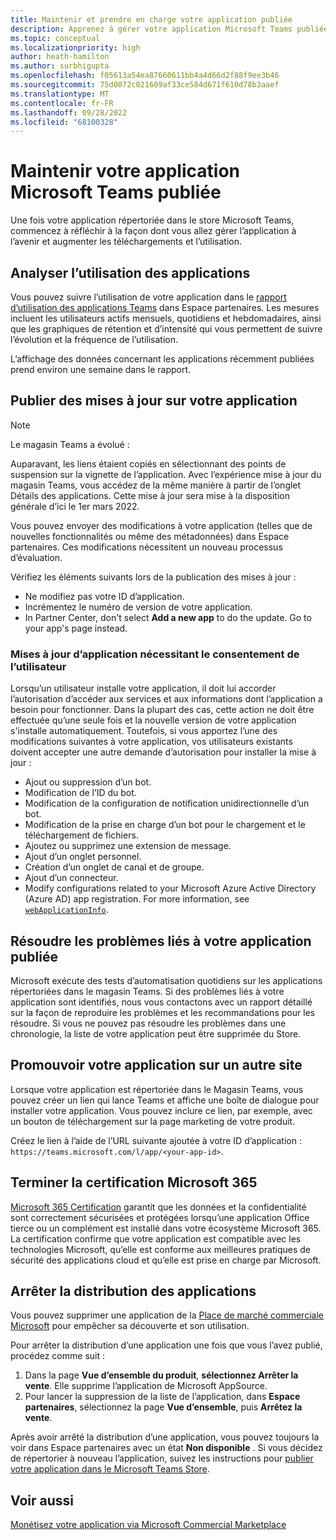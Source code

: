 ```yaml
---
title: Maintenir et prendre en charge votre application publiée
description: Apprenez à gérer votre application Microsoft Teams publiée et ce qu’il faut faire une fois que votre magasin est répertorié sur le Magasin Teams et AppSource. Analyser l’utilisation des applications, publier des mises à jour, promouvoir votre application, terminer la certification Microsoft 365.
ms.topic: conceptual
ms.localizationpriority: high
author: heath-hamilton
ms.author: surbhigupta
ms.openlocfilehash: f05613a54ea87660611bb4a4d66d2f88f9ee3b46
ms.sourcegitcommit: 75d0072c021609af33ce584d671f610d78b3aaef
ms.translationtype: MT
ms.contentlocale: fr-FR
ms.lasthandoff: 09/28/2022
ms.locfileid: "68100328"
---
```

# <a name="maintain-your-published-microsoft-teams-app"></a>Maintenir votre application Microsoft Teams publiée

Une fois votre application répertoriée dans le store Microsoft Teams, commencez à réfléchir à la façon dont vous allez gérer l’application à l’avenir et augmenter les téléchargements et l’utilisation.

## <a name="analyze-app-usage"></a>Analyser l’utilisation des applications

Vous pouvez suivre l’utilisation de votre application dans le [rapport d’utilisation des applications Teams](/office/dev/store/teams-apps-usage) dans Espace partenaires. Les mesures incluent les utilisateurs actifs mensuels, quotidiens et hebdomadaires, ainsi que les graphiques de rétention et d’intensité qui vous permettent de suivre l’évolution et la fréquence de l’utilisation.

L’affichage des données concernant les applications récemment publiées prend environ une semaine dans le rapport.

## <a name="publish-updates-to-your-app"></a>Publier des mises à jour sur votre application

> [!NOTE]
> Le magasin Teams a évolué :
>
> Auparavant, les liens étaient copiés en sélectionnant des points de suspension sur la vignette de l’application. Avec l’expérience mise à jour du magasin Teams, vous accédez de la même manière à partir de l’onglet Détails des applications. Cette mise à jour sera mise à la disposition générale d’ici le 1er mars 2022.

Vous pouvez envoyer des modifications à votre application (telles que de nouvelles fonctionnalités ou même des métadonnées) dans Espace partenaires. Ces modifications nécessitent un nouveau processus d’évaluation.

Vérifiez les éléments suivants lors de la publication des mises à jour :

* Ne modifiez pas votre ID d’application.
* Incrémentez le numéro de version de votre application.
* In Partner Center, don't select **Add a new app** to do the update. Go to your app's page instead.

### <a name="app-updates-requiring-user-consent"></a>Mises à jour d’application nécessitant le consentement de l’utilisateur

Lorsqu’un utilisateur installe votre application, il doit lui accorder l’autorisation d’accéder aux services et aux informations dont l’application a besoin pour fonctionner. Dans la plupart des cas, cette action ne doit être effectuée qu’une seule fois et la nouvelle version de votre application s'installe automatiquement.
Toutefois, si vous apportez l’une des modifications suivantes à votre application, vos utilisateurs existants doivent accepter une autre demande d’autorisation pour installer la mise à jour :

* Ajout ou suppression d’un bot.
* Modification de l’ID du bot.
* Modification de la configuration de notification unidirectionnelle d’un bot.
* Modification de la prise en charge d’un bot pour le chargement et le téléchargement de fichiers.
* Ajoutez ou supprimez une extension de message.
* Ajout d’un onglet personnel.
* Création d’un onglet de canal et de groupe.
* Ajout d’un connecteur.
* Modify configurations related to your Microsoft Azure Active Directory (Azure AD) app registration. For more information, see [`webApplicationInfo`](~/resources/schema/manifest-schema.md#webapplicationinfo).

## <a name="fix-issues-with-your-published-app"></a>Résoudre les problèmes liés à votre application publiée

Microsoft exécute des tests d’automatisation quotidiens sur les applications répertoriées dans le magasin Teams. Si des problèmes liés à votre application sont identifiés, nous vous contactons avec un rapport détaillé sur la façon de reproduire les problèmes et les recommandations pour les résoudre. Si vous ne pouvez pas résoudre les problèmes dans une chronologie, la liste de votre application peut être supprimée du Store.

## <a name="promote-your-app-on-another-site"></a>Promouvoir votre application sur un autre site

Lorsque votre application est répertoriée dans le Magasin Teams, vous pouvez créer un lien qui lance Teams et affiche une boîte de dialogue pour installer votre application. Vous pouvez inclure ce lien, par exemple, avec un bouton de téléchargement sur la page marketing de votre produit.

Créez le lien à l’aide de l’URL suivante ajoutée à votre ID d’application : `https://teams.microsoft.com/l/app/<your-app-id>`.

## <a name="complete-microsoft-365-certification"></a>Terminer la certification Microsoft 365

[Microsoft 365 Certification](/microsoft-365-app-certification/docs/certification) garantit que les données et la confidentialité sont correctement sécurisées et protégées lorsqu’une application Office tierce ou un complément est installé dans votre écosystème Microsoft 365. La certification confirme que votre application est compatible avec les technologies Microsoft, qu’elle est conforme aux meilleures pratiques de sécurité des applications cloud et qu’elle est prise en charge par Microsoft.

## <a name="stop-app-distribution"></a>Arrêter la distribution des applications

Vous pouvez supprimer une application de la [Place de marché commerciale Microsoft](/azure/marketplace/overview) pour empêcher sa découverte et son utilisation.

Pour arrêter la distribution d’une application une fois que vous l’avez publié, procédez comme suit :

1. Dans la page **Vue d’ensemble du produit**, **sélectionnez Arrêter la vente**. Elle supprime l’application de Microsoft AppSource.
1. Pour lancer la suppression de la liste de l’application, dans **Espace partenaires**, sélectionnez la page **Vue d’ensemble**, puis **Arrêtez la vente**.

Après avoir arrêté la distribution d’une application, vous pouvez toujours la voir dans Espace partenaires avec un état **Non disponible** . Si vous décidez de répertorier à nouveau l’application, suivez les instructions pour [publier votre application dans le Microsoft Teams Store](../publish.md).

## <a name="see-also"></a>Voir aussi

[Monétisez votre application via Microsoft Commercial Marketplace](/office/dev/store/monetize-addins-through-microsoft-commercial-marketplace)
